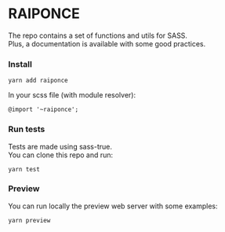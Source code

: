 # RAIPONCE

The repo contains a set of functions and utils for SASS.<br>
Plus, a documentation is available with some good practices.

### Install

    yarn add raiponce

In your scss file (with module resolver):

    @import '~raiponce';

### Run tests

Tests are made using sass-true.<br>
You can clone this repo and run:

    yarn test

### Preview

You can run locally the preview web server with some examples:

    yarn preview
